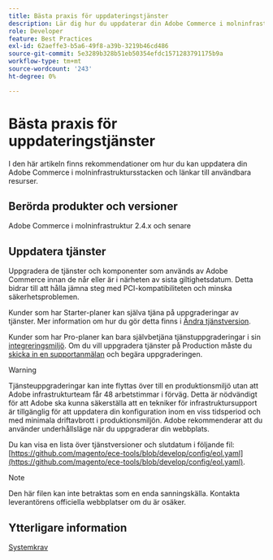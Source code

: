 ```yaml
---
title: Bästa praxis för uppdateringstjänster
description: Lär dig hur du uppdaterar din Adobe Commerce i molninfrastruktursstacken.
role: Developer
feature: Best Practices
exl-id: 62aeffe3-b5a6-49f8-a39b-3219b46cd486
source-git-commit: 5e3289b328b51eb50354efdc1571283791175b9a
workflow-type: tm+mt
source-wordcount: '243'
ht-degree: 0%

---
```


# Bästa praxis för uppdateringstjänster

I den här artikeln finns rekommendationer om hur du kan uppdatera din Adobe Commerce i molninfrastruktursstacken och länkar till användbara resurser.

## Berörda produkter och versioner

Adobe Commerce i molninfrastruktur 2.4.x och senare

## Uppdatera tjänster

Uppgradera de tjänster och komponenter som används av Adobe Commerce innan de når eller är i närheten av sista giltighetsdatum. Detta bidrar till att hålla jämna steg med PCI-kompatibiliteten och minska säkerhetsproblemen.

Kunder som har Starter-planer kan själva tjäna på uppgraderingar av tjänster. Mer information om hur du gör detta finns i [Ändra tjänstversion](https://experienceleague.adobe.com/en/docs/commerce-cloud-service/user-guide/configure/service/services-yaml#change-service-version).

Kunder som har Pro-planer kan bara självbetjäna tjänstuppgraderingar i sin [integreringsmiljö](https://experienceleague.adobe.com/docs/commerce-knowledge-base/kb/announcements/commerce-announcements/integration-environment-enhancement-request-pro-and-starter.html). Om du vill uppgradera tjänster på Production måste du [skicka in en supportanmälan](https://experienceleague.adobe.com/docs/commerce-knowledge-base/kb/help-center-guide/magento-help-center-user-guide.html#submit-ticket) och begära uppgraderingen.

>[!WARNING]
>
>Tjänsteuppgraderingar kan inte flyttas över till en produktionsmiljö utan att Adobe infrastrukturteam får 48 arbetstimmar i förväg. Detta är nödvändigt för att Adobe ska kunna säkerställa att en tekniker för infrastruktursupport är tillgänglig för att uppdatera din konfiguration inom en viss tidsperiod och med minimala driftavbrott i produktionsmiljön. Adobe rekommenderar att du använder underhållsläge när du uppgraderar din webbplats.

Du kan visa en lista över tjänstversioner och slutdatum i följande fil: [https://github.com/magento/ece-tools/blob/develop/config/eol.yaml](https://github.com/magento/ece-tools/blob/develop/config/eol.yaml).

>[!NOTE]
>
>Den här filen kan inte betraktas som en enda sanningskälla. Kontakta leverantörens officiella webbplatser om du är osäker.

## Ytterligare information

[Systemkrav](../../../installation/system-requirements.md)
